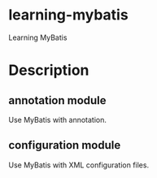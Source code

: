 # learning-mybatis
Learning MyBatis

# Description
## annotation module
Use MyBatis with annotation.

## configuration module
Use MyBatis with XML configuration files.
